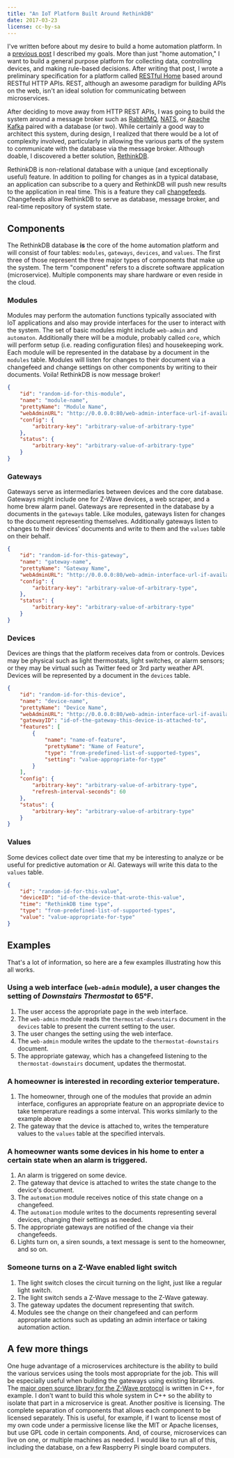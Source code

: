 ```yaml
---
title: "An IoT Platform Built Around RethinkDB"
date: 2017-03-23
license: cc-by-sa
---
```


I've written before about my desire to build a home automation platform. In a [previous post](http://mikecamilleri.com/blog/home-platform/) I described my goals. More than just "home automation," I want to build a general purpose platform for collecting data, controlling devices, and making rule-based decisions. After writing that post, I wrote a preliminary specification for a platform called [RESTful Home](https://github.com/mikecamilleri/restful-home) based around RESTful HTTP APIs. REST, although an awesome paradigm for building APIs on the web, isn't an ideal solution for communicating between microservices.

After deciding to move away from HTTP REST APIs, I was going to build the system around a message broker such as [RabbitMQ](http://www.rabbitmq.com), [NATS](http://nats.io), or [Apache Kafka](https://kafka.apache.org) paired with a database (or two). While certainly a good way to architect this system, during design, I realized that there would be a lot of complexity involved, particularly in allowing the various parts of the system to communicate with the database via the message broker. Although doable, I discovered a better solution, [RethinkDB](https://rethinkdb.com). 

RethinkDB is non-relational database with a unique (and exceptionally useful) feature. In addition to polling for changes as in a typical database, an application can subscribe to a query and RethinkDB will push new results to the application in real time. This is a feature they call [changefeeds](https://rethinkdb.com/docs/changefeeds/ruby/). Changefeeds allow RethinkDB to serve as database, message broker, and real-time repository of system state. 

## Components

The RethinkDB database **is** the core of the home automation platform and will consist of four tables: `modules`, `gateways`, `devices`, and `values`. The first three of those represent the three major types of components that make up the system. The term "component" refers to a discrete software application (microservice). Multiple components may share hardware or even reside in the cloud. 

### Modules

Modules may perform the automation functions typically associated with IoT applications and also may provide interfaces for the user to interact with the system. The set of basic modules might include `web-admin` and `automaton`. Additionally there will be a module, probably called `core`, which will perform setup (i.e. reading configuration files) and housekeeping work. Each module will be represented in the database by a document in the `modules` table. Modules will listen for changes to their document via a changefeed and change settings on other components by writing to their documents. Voila! RethinkDB is now message broker!

```json
{
	"id": "random-id-for-this-module",
	"name": "module-name",
	"prettyName": "Module Name",
	"webAdminURL": "http://0.0.0.0:80/web-admin-interface-url-if-available",
	"config": {
		"arbitrary-key": "arbitrary-value-of-arbitrary-type"
	},
	"status": {
		"arbitrary-key": "arbitrary-value-of-arbitrary-type"
	}
}
```

### Gateways

Gateways serve as intermediaries between devices and the core database. Gateways might include one for Z-Wave devices, a web scraper, and a home brew alarm panel. Gateways are represented in the database by a documents in the `gateways` table. Like modules, gateways listen for changes to the document representing themselves. Additionally gateways listen to changes to their devices' documents and write to them and the `values` table on their behalf.  

```json
{
	"id": "random-id-for-this-gateway",
	"name": "gateway-name",
	"prettyName": "Gateway Name",
	"webAdminURL": "http://0.0.0.0:80/web-admin-interface-url-if-available",
	"config": {
		"arbitrary-key": "arbitrary-value-of-arbitrary-type",
	},
	"status": {
		"arbitrary-key": "arbitrary-value-of-arbitrary-type"
	}
}
```

### Devices

Devices are things that the platform receives data from or controls. Devices may be physical such as light thermostats, light switches, or alarm sensors; or they may be virtual such as Twitter feed or 3rd party weather API. Devices will be represented by a document in the `devices` table.

```json
{
	"id": "random-id-for-this-device",
	"name": "device-name",
	"prettyName": "Device Name",
	"webAdminURL": "http://0.0.0.0:80/web-admin-interface-url-if-available",
	"gatewayID": "id-of-the-gateway-this-device-is-attached-to",
	"features": [
		{
			"name": "name-of-feature",
			"prettyName": "Name of Feature",
			"type": "from-predefined-list-of-supported-types",
			"setting": "value-appropriate-for-type"
		}
	],
	"config": {
		"arbitrary-key": "arbitrary-value-of-arbitrary-type",
		"refresh-interval-seconds": 60
	},
	"status": {
		"arbitrary-key": "arbitrary-value-of-arbitrary-type"
	}
}
```

### Values

Some devices collect date over time that my be interesting to analyze or be useful for predictive automation or AI. Gateways will write this data to the `values` table.

```json
{
	"id": "random-id-for-this-value",
	"deviceID": "id-of-the-device-that-wrote-this-value",
	"time": "RethinkDB time type",
	"type": "from-predefined-list-of-supported-types",
	"value": "value-appropriate-for-type"
}
```

## Examples

That's a lot of information, so here are a few examples illustrating how this all works. 

### Using a web interface (`web-admin` module), a user changes the setting of _Downstairs Thermostat_ to 65°F.

1. The user access the appropriate page in the web interface.
2. The `web-admin` module reads the `thermostat-downstairs` document in the `devices` table to present the current setting to the user.
3. The user changes the setting using the web interface.
4. The `web-admin` module writes the update to the `thermostat-downstairs` document.
5. The appropriate gateway, which has a changefeed listening to the `thermostat-downstairs` document, updates the thermostat. 

### A homeowner is interested in recording exterior temperature.

1. The homeowner, through one of the modules that provide an admin interface, configures an appropriate feature on an appropriate device to take temperature readings a some interval. This works similarly to the example above
2. The gateway that the device is attached to, writes the temperature values to the `values` table at the specified intervals. 

### A homeowner wants some devices in his home to enter a certain state when an alarm is triggered. 

1. An alarm is triggered on some device.
2. The gateway that device is attached to writes the state change to the device's document.
3. The `automation` module receives notice of this state change on a changefeed.
4. The `automation` module writes to the documents representing several devices, changing their settings as needed.
5. The appropriate gateways are notified of the change via their changefeeds.
5. Lights turn on, a siren sounds, a text message is sent to the homeowner, and so on. 

### Someone turns on a Z-Wave enabled light switch

1. The light switch closes the circuit turning on the light, just like a regular light switch.
2. The light switch sends a Z-Wave message to the Z-Wave gateway.
3. The gateway updates the document representing that switch.
4. Modules see the change on their changefeed and can perform appropriate actions such as updating an admin interface or taking automation action. 

## A few more things

One huge advantage of a microservices architecture is the ability to build the various services using the tools most appropriate for the job. This will be especially useful when building the gateways using existing libraries. The [major open source library for the Z-Wave protocol](https://github.com/OpenZWave/open-zwave) is written in C++, for example. I don't want to build this whole system in C++ so the ability to isolate that part in a microservice is great. Another positive is licensing. The complete separation of components that allows each component to be licensed separately. This is useful, for example, if I want to license most of my own code under a permissive license like the MIT or Apache licenses, but use GPL code in certain components. And, of course, microservices can live on one, or multiple machines as needed. I would like to run all of this, including the database, on a few Raspberry Pi single board computers. 

